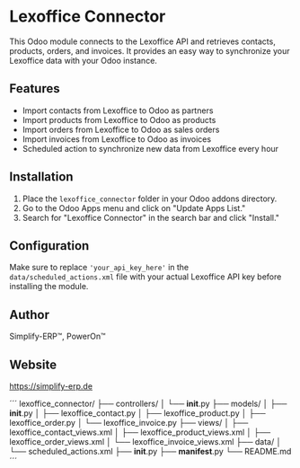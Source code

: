 # Lexoffice Connector

This Odoo module connects to the Lexoffice API and retrieves contacts, products, orders, and invoices. It provides an easy way to synchronize your Lexoffice data with your Odoo instance.

## Features

- Import contacts from Lexoffice to Odoo as partners
- Import products from Lexoffice to Odoo as products
- Import orders from Lexoffice to Odoo as sales orders
- Import invoices from Lexoffice to Odoo as invoices
- Scheduled action to synchronize new data from Lexoffice every hour

## Installation

1. Place the `lexoffice_connector` folder in your Odoo addons directory.
2. Go to the Odoo Apps menu and click on "Update Apps List."
3. Search for "Lexoffice Connector" in the search bar and click "Install."

## Configuration

Make sure to replace `'your_api_key_here'` in the `data/scheduled_actions.xml` file with your actual Lexoffice API key before installing the module.

## Author

Simplify-ERP™, PowerOn™

## Website

https://simplify-erp.de

´´´
lexoffice_connector/
├── controllers/
│   └── __init__.py
├── models/
│   ├── __init__.py
│   ├── lexoffice_contact.py
│   ├── lexoffice_product.py
│   ├── lexoffice_order.py
│   └── lexoffice_invoice.py
├── views/
│   ├── lexoffice_contact_views.xml
│   ├── lexoffice_product_views.xml
│   ├── lexoffice_order_views.xml
│   └── lexoffice_invoice_views.xml
├── data/
│   └── scheduled_actions.xml
├── __init__.py
├── __manifest__.py
└── README.md
´´´
